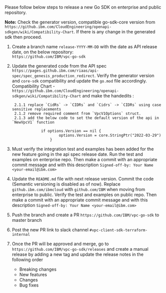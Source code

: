 Please follow below steps to release a new Go SDK on enterprise and public repository.

**Note:**  Check the generator version, compatible go-sdk-core version from `https://github.ibm.com/CloudEngineering/openapi-sdkgen/wiki/Compatibility-Chart`. If there is any change in the generated sdk then proceed.

1. Create a branch name `release-YYYY-MM-DD` with the date as API release  date, on the below repository:  
`https://github.com/IBM/vpc-go-sdk`
  
2. Update the generated code from the API spec `https://pages.github.ibm.com/riaas/api-spec/spec_genesis_production_redirect`. Verify the generator version and `core-sdk` compatibility and update the `go.mod` file accordingly. Compatibility Chart - `https://github.ibm.com/CloudEngineering/openapi-sdkgen/wiki/Compatibility-Chart` and make the handedits :

        2.1.1 replace `CidRs` -> `CIDRs` and `Cidrs` -> `CIDRs` using case sensitive replacements
        2.1.2 remove required comment from `VpcV1Options` struct.
        2.1.3 add the below code to set the default version of the api in `NewVpcV1` function
           
                	if options.Version == nil {
		                	options.Version = core.StringPtr("2022-03-29")
	                	}
             

3. Must verify the integration test and examples has been added for the new feature going in the api spec release date. Run the test and examples on enterprise repo. Then make a commit with an appropriate commit message and with this description `Signed-off-by: Your Name <your-email@ibm.com>`

4. Update the `README.md` file with next release version. Commit the code (Semantic versioning is disabled as of now). Replace `github.ibm.com/ibmcloud` with `github.com/IBM` when moving from enterprise to public. Verify the test and examples on public repo. Then make a commit with an appropriate commit message and with this description `Signed-off-by: Your Name <your-email@ibm.com>`

5. Push the branch and create a PR `https://github.com/IBM/vpc-go-sdk` to master branch

6. Post the new PR link to slack channel `#vpc-client-sdk-terraform-internal`

7. Once the PR will be approved and merge, go to `https://github.com/IBM/vpc-go-sdk/releases` and create a manual release by adding a new tag and update the release notes in the following order
    * Breaking changes
    * New features
    * Changes
    * Bug fixes